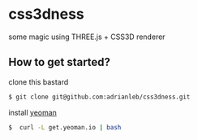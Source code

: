 css3dness
=========

some magic using THREE.js + CSS3D renderer

## How to get started?


clone this bastard
```bash
$ git clone git@github.com:adrianleb/css3dness.git
```

install [yeoman](http://yeoman.io/)
```bash
$  curl -L get.yeoman.io | bash
```